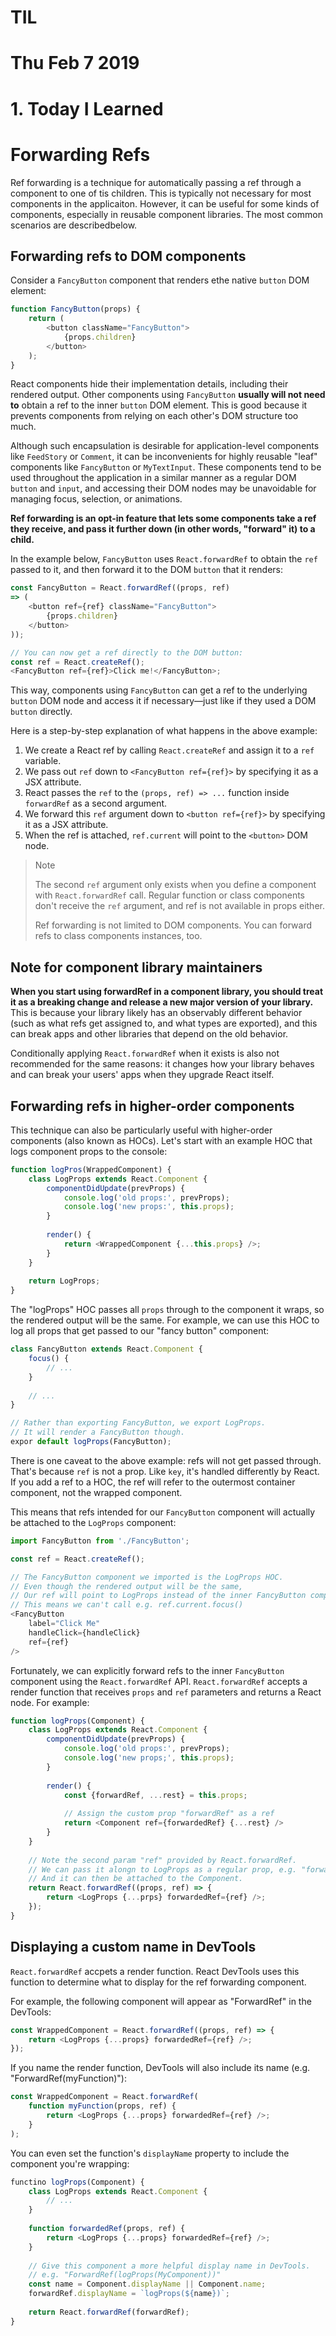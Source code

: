 # TIL

# Thu Feb 7 2019

# 1. Today I Learned



# Forwarding Refs

Ref forwarding is a technique for automatically passing a ref through a component to one of tis children. This is typically not necessary for most components in the applicaiton. However, it can be useful for some kinds of components, especially in reusable component libraries. The most common scenarios are describedbelow.



## Forwarding refs to DOM components

Consider a `FancyButton` component that renders ethe native `button` DOM element: 

```js
function FancyButton(props) {
    return (
    	<button className="FancyButton">
        	{props.children}
        </button>
    );
}
```

React components hide their implementation details, including their rendered output. Other components using `FancyButton` **usually will not need to** obtain a ref to the inner `button` DOM element. This is good because it prevents components from relying on each other's DOM structure too much. 

Although such encapsulation is desirable for application-level components like `FeedStory` or `Comment`, it can be inconvenients for highly reusable "leaf" components like `FancyButton` or `MyTextInput`. These components tend to be used throughout the application in a similar manner as a regular DOM `button` and `input`, and accessing their DOM nodes may be unavoidable for managing focus, selection, or animations. 

**Ref forwarding is an opt-in feature that lets some components take a ref they receive, and pass it further down (in other words, "forward" it) to a child.**

In the example below, `FancyButton` uses `React.forwardRef` to obtain the `ref` passed to it, and then forward it to the DOM `button` that it renders:

```js
const FancyButton = React.forwardRef((props, ref)
=> (
	<button ref={ref} className="FancyButton">
        {props.children}
    </button>
));

// You can now get a ref directly to the DOM button:
const ref = React.createRef();
<FancyButton ref={ref}>Click me!</FancyButton>;
```

This way, components using `FancyButton` can get a ref to the underlying `button` DOM node and access it if necessary—just like if they used a DOM `button` directly. 

Here is a step-by-step explanation of what happens in the above example: 

1. We create a React ref by calling `React.createRef` and assign it to a `ref` variable.
2. We pass out `ref` down to `<FancyButton ref={ref}>` by specifying it as a JSX attribute.
3. React passes the `ref` to the `(props, ref) => ...` function inside `forwardRef` as a second argument.
4. We forward this `ref` argument down to `<button ref={ref}>` by specifying it as a JSX attribute.
5. When the ref is attached, `ref.current` will point to the `<button>` DOM node.

> Note
>
> The second `ref` argument only exists when you define a component with `React.forwardRef` call. Regular function or class components don't receive the `ref` argument, and ref is not available in props either.
>
> Ref forwarding is not limited to DOM components. You can forward refs to class components instances, too.



## Note for component library maintainers

**When you start using forwardRef in a component library, you should treat it as a breaking change and release a new major version of your library.** This is because your library likely has an observably different behavior (such as what refs get assigned to, and what types are exported), and this can break apps and other libraries that depend on the old behavior.

Conditionally applying `React.forwardRef` when it exists is also not recommended for the same reasons: it changes how your library behaves and can break your users' apps when they upgrade React itself. 



## Forwarding refs in higher-order components

This technique can also be particularly useful with higher-order components (also known as HOCs). Let's start with an example HOC that logs component props to the console:

```js
function logPros(WrappedComponent) {
    class LogProps extends React.Component {
        componentDidUpdate(prevProps) {
            console.log('old props:', prevProps);
            console.log('new props:', this.props);
        }
        
        render() {
            return <WrappedComponent {...this.props} />;
        }
    }
    
    return LogProps;
}
```

The "logProps" HOC passes all `props` through to the component it wraps, so the rendered output will be the same. For example, we can use this HOC to log all props that get passed to our "fancy button" component:

```js
class FancyButton extends React.Component {
    focus() {
        // ...
    }
    
    // ...
}

// Rather than exporting FancyButton, we export LogProps.
// It will render a FancyButton though. 
expor default logProps(FancyButton);
```

There is one caveat to the above example: refs will not get passed through. That's because `ref` is not a prop. Like `key`, it's handled differently by React. If you add a ref to a HOC, the ref will refer to the outermost container component, not the wrapped component.

This means that refs intended for our `FancyButton` component will actually be attached to the `LogProps` component: 

```js
import FancyButton from './FancyButton';

const ref = React.createRef();

// The FancyButton component we imported is the LogProps HOC.
// Even though the rendered output will be the same,
// Our ref will point to LogProps instead of the inner FancyButton component!
// This means we can't call e.g. ref.current.focus()
<FancyButton 
	label="Click Me"
    handleClick={handleClick}
    ref={ref}
/>
```

Fortunately, we can explicitly forward refs to the inner `FancyButton` component using the `React.forwardRef` API. `React.forwardRef` accepts a render function that receives `props` and `ref` parameters and returns a React node. For example: 

```js
function logProps(Component) {
    class LogProps extends React.Component {
        componentDidUpdate(prevProps) {
            console.log('old props:', prevProps);
            console.log('new props;', this.props);
        }
        
        render() {
            const {forwardRef, ...rest} = this.props;
            
            // Assign the custom prop "forwardRef" as a ref
            return <Component ref={forwardedRef} {...rest} />
        }
    }
    
    // Note the second param "ref" provided by React.forwardRef.
    // We can pass it alongn to LogProps as a regular prop, e.g. "forwardedRef" 
    // And it can then be attached to the Component.
    return React.forwardRef((props, ref) => {
        return <LogProps {...prps} forwardedRef={ref} />;
    });
}
```



## Displaying a custom name in DevTools

`React.forwardRef` accpets a render function. React DevTools uses this function to determine what to display for the ref forwarding component.

For example, the following component will appear as "ForwardRef" in the DevTools:

```js
const WrappedComponent = React.forwardRef((props, ref) => {
    return <LogProps {...props} forwardedRef={ref} />;    
});
```

If you name the render function, DevTools will also include its name (e.g. "ForwardRef(myFunction)"):

```js
const WrappedComponent = React.forwardRef(
    function myFunction(props, ref) {
        return <LogProps {...props} forwardedRef={ref} />;
    }
);
```

You can even set the function's `displayName` property to include the component you're wrapping:

```js
functino logProps(Component) {
    class LogProps extends React.Component {
        // ...
    }
    
    function forwardedRef(props, ref) {
        return <LogProps {...props} forwardedRef={ref} />;
    }
    
    // Give this component a more helpful display name in DevTools.
    // e.g. "ForwardRef(logProps(MyComponent))"
    const name = Component.displayName || Component.name;
    forwardRef.displayName = `logProps(${name})`;
    
    return React.forwardRef(forwardRef);
}
```



